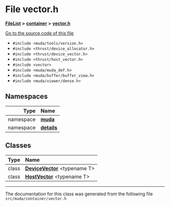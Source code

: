 

# File vector.h



[**FileList**](files.md) **>** [**container**](dir_abdf540317f100377c0fed488fb71651.md) **>** [**vector.h**](vector_8h.md)

[Go to the source code of this file](vector_8h_source.md)



* `#include <muda/tools/version.h>`
* `#include <thrust/device_allocator.h>`
* `#include <thrust/device_vector.h>`
* `#include <thrust/host_vector.h>`
* `#include <vector>`
* `#include <muda/muda_def.h>`
* `#include <muda/buffer/buffer_view.h>`
* `#include <muda/viewer/dense.h>`













## Namespaces

| Type | Name |
| ---: | :--- |
| namespace | [**muda**](namespacemuda.md) <br> |
| namespace | [**details**](namespacemuda_1_1details.md) <br> |


## Classes

| Type | Name |
| ---: | :--- |
| class | [**DeviceVector**](classmuda_1_1_device_vector.md) &lt;typename T&gt;<br> |
| class | [**HostVector**](classmuda_1_1_host_vector.md) &lt;typename T&gt;<br> |



















































------------------------------
The documentation for this class was generated from the following file `src/muda/container/vector.h`


